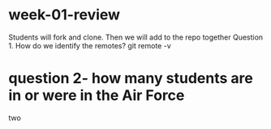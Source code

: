 # week-01-review
Students will fork and clone. Then we will add to the repo together
Question 1. How do we identify the remotes?
git remote -v
# question 2- how many students are in or were in the Air Force
two